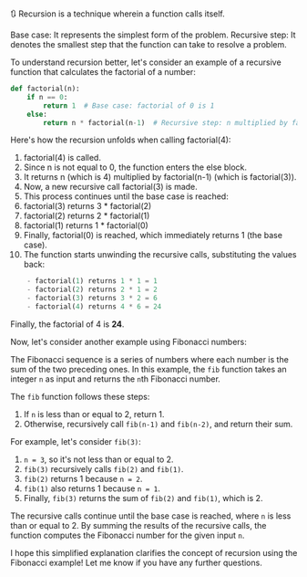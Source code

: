 🔃 Recursion is a technique wherein a function calls itself.

Base case: It represents the simplest form of the problem.
Recursive step: It denotes the smallest step that the function can take to resolve a problem.

To understand recursion better, let's consider an example of a recursive function that calculates the factorial of a number:

```python
def factorial(n):
    if n == 0:
        return 1  # Base case: factorial of 0 is 1
    else:
        return n * factorial(n-1)  # Recursive step: n multiplied by factorial of (n-1)
```

Here's how the recursion unfolds when calling factorial(4):

1) factorial(4) is called.
2) Since n is not equal to 0, the function enters the else block.
3) It returns n (which is 4) multiplied by factorial(n-1) (which is factorial(3)).
4) Now, a new recursive call factorial(3) is made.
5) This process continues until the base case is reached:
6) factorial(3) returns 3 * factorial(2)
7) factorial(2) returns 2 * factorial(1)
8) factorial(1) returns 1 * factorial(0)
9) Finally, factorial(0) is reached, which immediately returns 1 (the base case).
10) The function starts unwinding the recursive calls, substituting the values back:

```python
    - factorial(1) returns 1 * 1 = 1
    - factorial(2) returns 2 * 1 = 2
    - factorial(3) returns 3 * 2 = 6
    - factorial(4) returns 4 * 6 = 24
```

Finally, the factorial of 4 is **24**.

Now, let's consider another example using Fibonacci numbers:

The Fibonacci sequence is a series of numbers where each number is the sum of the two preceding ones. In this example, the `fib` function takes an integer `n` as input and returns the `n`th Fibonacci number.

The `fib` function follows these steps:

1. If `n` is less than or equal to 2, return 1.
2. Otherwise, recursively call `fib(n-1)` and `fib(n-2)`, and return their sum.

For example, let's consider `fib(3)`:

1. `n = 3`, so it's not less than or equal to 2.
2. `fib(3)` recursively calls `fib(2)` and `fib(1)`.
3. `fib(2)` returns 1 because `n = 2`.
4. `fib(1)` also returns 1 because `n = 1`.
5. Finally, `fib(3)` returns the sum of `fib(2)` and `fib(1)`, which is 2.

The recursive calls continue until the base case is reached, where `n` is less than or equal to 2. By summing the results of the recursive calls, the function computes the Fibonacci number for the given input `n`.

I hope this simplified explanation clarifies the concept of recursion using the Fibonacci example! Let me know if you have any further questions.